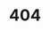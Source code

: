---
title: '404'
template: splash
editUrl: false
hero:
  title: '404'
  tagline: Where are you trying to go? Or is this link broken? Do let us know :)
---